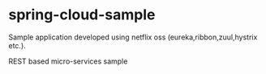 # spring-cloud-sample
Sample application developed using netflix oss (eureka,ribbon,zuul,hystrix etc.).

REST based micro-services sample
